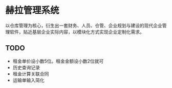 # 赫拉管理系统

以仓库管理为核心，衍生出一套财务、人员、仓管、企业规划与建设的现代企业管理软件，贴近基层企业实际内容，以模块化方式实现企业定制化需求。

## TODO

- 租金单价设小数5位。租金金额设小数2位就可
- 历史查询记录
- 租金计算关联合同
- 运输单输入简化
